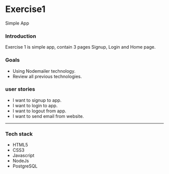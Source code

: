 # Exercise1
Simple App

### Introduction
Exercise 1 is simple app, contain 3 pages Signup, Login and Home page.

### Goals
- Using Nodemailer technology.
- Review all previous technologies.

 ### user stories

* I want to signup to app.
* I want to login to app.
* I want to logout from app.
* I want to send email from website.
--------

### Tech stack

- HTML5
- CSS3
- Javascript
- NodeJs
- PostgreSQL
